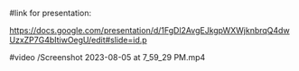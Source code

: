 #link for presentation: 

https://docs.google.com/presentation/d/1FgDl2AvgEJkgpWXWjknbrqQ4dwUzxZP7G4bItiwOegU/edit#slide=id.p
 
  #video
  /Screenshot 2023-08-05 at 7_59_29 PM.mp4
